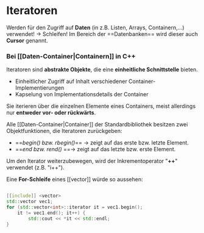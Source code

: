 # Iteratoren

Werden für den Zugriff auf **Daten** (in z.B. Listen, Arrays, Containern,...) verwendet! -> Schleifen!
Im Bereich der ==Datenbanken== wird dieser auch **Cursor** genannt.


### Bei [[Daten-Container|Containern]] in C++

Iteratoren sind **abstrakte Objekte**, die eine **einheitliche Schnittstelle** bieten.

- Einheitlicher Zugriff auf Inhalt verschiedener Container-Implementierungen
- Kapselung von Implementationsdetails der Container

Sie iterieren über die einzelnen Elemente eines Containers, meist allerdings nur **entweder vor- oder rückwärts**.


Alle [[Daten-Container|Container]] der Standardbibliothek besitzen zwei Objektfunktionen, die Iteratoren zurückgeben:

- ==*begin() bzw. rbegin()*== -> zeigt auf das erste bzw. letzte Element.
- ==*end bzw. rend()* ==-> zeigt auf das letzte bzw. erste Element.


Um den Iterator weiterzubewegen, wird der Inkrementoperator "**++**" verwendet (z.B. "i++").

Eine **For-Schleife** eines [[vector]] würde so aussehen:

```cpp

[[include]] <vector>
std::vector vec1;
for (std::vector<int>::iterator it = vec1.begin();
	it != vec1.end(); it++) {
		std::cout << *it << std::endl;
}
```